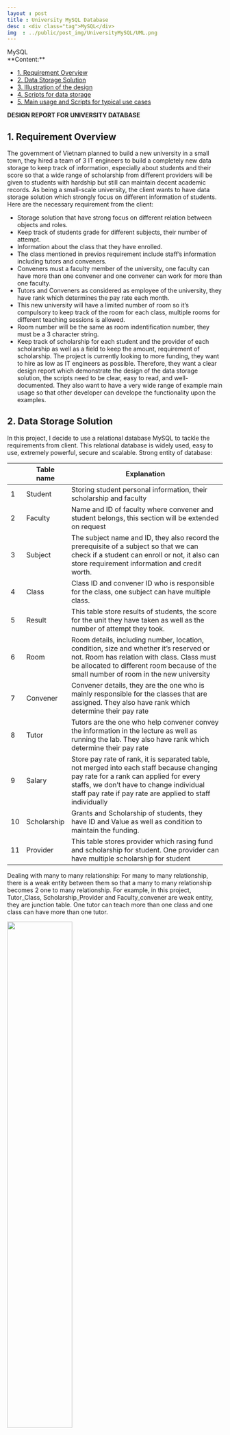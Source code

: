 ```yaml
---
layout : post
title : University MySQL Database
desc : <div class="tag">MySQL</div>
img  : ../public/post_img/UniversityMySQL/UML.png
---
```

<div class="tag">MySQL</div>
**Content:**
<!-- MarkdownTOC depth=4 -->

- [1. Requirement Overview](#1-requirement-overview)
- [2. Data Storage Solution](#2-data-storage-solution)
- [3. Illustration of the design](#3-illustration-of-the-design)
- [4. Scripts for data storage](#4-scripts-for-data-storage)
- [5. Main usage and Scripts for typical use cases](#5-main-usage-and-scripts-for-typical-use-cases)

<!-- /MarkdownTOC -->

<a name="design-report-for-university-database"></a>
**DESIGN REPORT FOR UNIVERSITY DATABASE**
<a name="1-requirement-overview"></a>
## 1. Requirement Overview
The government of Vietnam planned to build a new university in a small town, they hired a team of 3 IT engineers to build a completely new data storage to keep track of information, especially about students and their score so that a wide range of scholarship from different providers will be given to students with hardship but still can maintain decent academic records.
As being a small-scale university, the client wants to have data storage solution which strongly focus on different information of students. Here are the necessary requirement from the client:
* Storage solution that have strong focus on different relation between objects and roles.
* Keep track of students grade for different subjects, their number of attempt.
* Information about the class that they have enrolled.
* The class mentioned in previos requirement include staff’s information including tutors and conveners.
* Conveners must a faculty member of the university, one faculty can have more than one convener and one convener can work for more than one faculty.
* Tutors and Conveners as considered as employee of the university, they have rank which determines the pay rate each month.
* This new university will have a limited number of room so it’s compulsory to keep track of the room for each class, multiple rooms for different teaching sessions is allowed.
* Room number will be the same as room indentification number, they must be a 3 character string.
* Keep track of scholarship for each student and the provider of each scholarship as well as a field to keep the amount, requirement of scholarship.
The project is currently looking to more funding, they want to hire as low as IT engineers as possible. Therefore, they want a clear design report which demonstrate the design of the data storage solution, the scripts need to be clear, easy to read, and well-documented. They also want to have a very wide range of example main usage so that other developer can develope the functionality upon the examples.

<a name="2-data-storage-solution"></a>
## 2. Data Storage Solution
In this project, I decide to use a relational database MySQL to tackle the requirements from client. This relational database is widely used, easy to use, extremely powerful, secure and scalable. 
Strong entity of database:

|          |    Table   name    |    Explanation                                                                                                                                                                                                                                             |
|----------|--------------------|------------------------------------------------------------------------------------------------------------------------------------------------------------------------------------------------------------------------------------------------------------|
|    1     |    Student         |    Storing   student personal information, their scholarship and faculty                                                                                                                                                                                   |
|    2     |    Faculty         |    Name   and ID of faculty where convener and student belongs, this section will be   extended on request                                                                                                                                                 |
|    3     |    Subject         |    The   subject name and ID, they also record the prerequisite of a subject so that   we can check if a student can enroll or not, it also can store requirement   information and credit worth.                                                          |
|    4     |    Class           |    Class   ID and convener ID who is responsible for the class, one subject can have   multiple class.                                                                                                                                                     |
|    5     |    Result          |    This   table store results of students, the score for the unit they have taken as   well as the number of attempt they took.                                                                                                                            |
|    6     |    Room            |    Room   details, including number, location, condition, size and whether it’s   reserved or not. Room has relation with class. Class must be allocated to   different room because of the small number of room in the new university                     |
|    7     |    Convener        |    Convener   details, they are the one who is mainly responsible for the classes that are   assigned. They also have rank which determine their pay rate                                                                                                  |
|    8     |    Tutor           |    Tutors   are the one who help convener convey the information in the lecture as well   as running the lab. They also have rank which determine their pay rate                                                                                           |
|    9     |    Salary          |    Store   pay rate of rank, it is separated table, not merged into each staff because   changing pay rate for a rank can applied for every staffs, we don’t have to   change individual staff pay rate if pay rate are applied to staff   individually    |
|    10    |    Scholarship     |    Grants   and Scholarship of students, they have ID and Value as well as condition to   maintain the funding.                                                                                                                                            |
|    11    |    Provider        |    This   table stores provider which rasing fund and scholarship for student. One   provider can have multiple scholarship for student                                                                                                                    |

Dealing with many to many relationship:
For many to many relationship, there is a weak entity between them so that a many to many relationship becomes 2 one to many relationship. For example, in this project, Tutor_Class, Scholarship_Provider and Faculty_convener are weak entity, they are junction table. One tutor can teach more than one class and one class can have more than one tutor.
<div class="imgcap">
	<img style="display: inline-block; width: 55%;" src ="/public/post_img/UniversityMySQL/manytomany.png" width = "500" align = "center">
	<div class="thecap">Tackle with many to many relationship by weak entity</div>
</div>

Data type:
* Every ‘ID’ will be a 3-character string except ‘Faculty ID’. ‘Faculty ID’ is a 2-character string.
* ‘Genders’ are stored as ‘male’ or ‘female’.
* Date of birth or dob is stored as DATE type. They have the following format: YYYY/MM/DD. A correct format for date is required.
* ‘Credit’ in ‘Subject’ table will be a decimal number which display exaclty 3 digits, one after the comma.
* Score is stored as an integer ranging from 0 to 100, scholarship value is integer type.
* Other field will accept any string which have less than 30 characters.

<a name="3-illustration-of-the-design"></a>
## 3. Illustration of the design
<div class="imgcap">
	<img style="display: inline-block; width: 100%;" src ="/public/post_img/UniversityMySQL/UML.png" width = "500" align = "center">
	<div class="thecap">UML diagram</div>
</div>

<a name="4-scripts-for-data-storage"></a>
## 4. Scripts for data storage
```sql
/*=====================Falculty table===================*/
CREATE TABLE Faculty
(
	faculty_id char(2) PRIMARY KEY,
	faculty_name nvarchar(30) NOT NULL
);
/*=====================Student table===================*/
DROP TABLE Student;
CREATE TABLE Student
(
student_id char(3) NOT NULL PRIMARY KEY,
firstname nvarchar(30) NOT NULL ,
lastname nvarchar(30) NOT NULL ,
gender enum('male', 'female' , 'homo'),
date_of_birth date NOT NULL ,
country_of_bird nvarchar(20),
faculty_id char(2),
scholarship_id char(3)
);
/*=====================Subject table===================*/
CREATE TABLE Subject
(
subject_id char(3) NOT NULL PRIMARY KEY,
subject_name nvarchar(25) NOT NULL ,
prerequisite nvarchar(30) DEFAULT NULL,
requirement nvarchar(30) DEFAULT NULL,
credit decimal(3,1) /* 3 digits in total, 1 digit after the comma */
);
/*===================== Result table===================*/
CREATE TABLE Result
(
student_id char(3) NOT NULL,
subject_id char(3) NOT NULL,
attempt int DEFAULT 1,
score int,
PRIMARY KEY (student_id, subject_id, attempt)
);
/*===================== Enrolment table===================*/
CREATE TABLE Enrolment
(
enrolment_id char(3) NOT NULL PRIMARY KEY,
student_id char(3) NOT NULL,
class_id char(3),
title nvarchar(30)
);
/*===================== Class table===================*/
CREATE TABLE Class
(
class_id char(3) NOT NULL PRIMARY KEY,
convener_id char(3) NOT NULL,
subject_id char(3) NOT NULL,
title nvarchar(30)
);
/*===================== Class table===================*/
CREATE TABLE Room_Class
(
room_id char(3),
class_id char(3),
note nvarchar(30)
);
/*===================== Room table===================*/
CREATE TABLE Room
(
room_id char(3) NOT NULL PRIMARY KEY,
number_of_seat int NOT NULL,
reserve bool DEFAULT False
);
/*===================== Tutor table===================*/
CREATE TABLE Tutor
(
tutor_id char(3) NOT NULL PRIMARY KEY,
rank char(3),
tutor_name nvarchar(30) NOT NULL,
tutor_dob date NOT NULL,
tutor_desc nvarchar(30)
);
/*===================== Tutor_Class table===================*/
CREATE TABLE Tutor_Class 
(
class_id char(3) NOT NULL,
tutor_id char(3) NOT NULL,
note nvarchar(30)
);
/*===================== Convener table===================*/
CREATE TABLE Convener
(
convener_id char(3) NOT NULL PRIMARY KEY,
rank char(3),
convener_name nvarchar(30),
convener_dob date
);
/*===================== Faculty_Convener table===================*/
CREATE TABLE Faculty_Convener
(
convener_id char(3) NOT NULL,
faculty_id char(2) NOT NULL
); 
/*===================== Salary table===================*/
CREATE TABLE Salary
(
rank CHAR(3) NOT NULL PRIMARY KEY,
pay_rate decimal(6,3),
further_detail nvarchar(30)
);
/*===================== Scholarship table===================*/
CREATE TABLE Scholarship
(
scholarship_id char(3) NOT NULL PRIMARY KEY,
scholarship_value int(6) NOT NULL,
scholarship_condition nvarchar(30),
scholarship_desc nvarchar(30)
);
/*===================== Provider table===================*/
CREATE TABLE Provider 
(
provider_id CHAR(3) PRIMARY KEY,
provider_name nvarchar(30) NOT NULL,
provider_business_no INT(6) NOT NULL
);
/*===================== Scholarship_Provider table===================*/
CREATE TABLE Scholarship_Provider
(
scholarship_id char(3) NOT NULL,
provider_id char(3) NOT NULL,
note nvarchar(30)
);
/*===================== Foreign Key===================*/
/*==========Student=========*/
ALTER TABLE Student 
ADD CONSTRAINT fk_Student_Faculty
FOREIGN KEY (faculty_id) REFERENCES Faculty (faculty_id);

ALTER TABLE Student 
ADD CONSTRAINT fk_Student_Scholarship
FOREIGN KEY (scholarship_id) REFERENCES Scholarship (scholarship_id);
/*=========Result===========*/
ALTER TABLE Result 
ADD CONSTRAINT fk_Result_Student
FOREIGN KEY (student_id) REFERENCES Student (student_id);

ALTER TABLE Result 
ADD CONSTRAINT fk_Result_Subject
FOREIGN KEY (subject_id) REFERENCES Subject (subject_id);
/*=========Enrolment========*/
ALTER TABLE Enrolment
ADD CONSTRAINT fk_Enrolment_Student
FOREIGN KEY (student_id) REFERENCES Student (student_id);

ALTER TABLE Enrolment
ADD CONSTRAINT fk_Enrolment_Class
FOREIGN KEY (class_id) REFERENCES Class (class_id);
/*=========Scholarship_Provider======*/
ALTER TABLE Scholarship_Provider
ADD CONSTRAINT fk_Scholarship_Provider
FOREIGN KEY (scholarship_id) REFERENCES Scholarship (scholarship_id);

ALTER TABLE Scholarship_Provider
ADD CONSTRAINT fk_Provider_Scholarship
FOREIGN KEY (provider_id) REFERENCES Provider (provider_id);
/*==========Class==========*/
ALTER TABLE Class
ADD CONSTRAINT fk_Class_Convener
FOREIGN KEY (convener_id) REFERENCES Convener (convener_id);

ALTER TABLE Class
ADD CONSTRAINT fk_Class_Subject
FOREIGN KEY (subject_id) REFERENCES Subject (subject_id);
/*===========Room_class===========*/
ALTER TABLE Room_Class
ADD CONSTRAINT fk_Room_Class
FOREIGN KEY (room_id) REFERENCES Room (room_id);

ALTER TABLE Room_Class
ADD CONSTRAINT fk_Class_Room
FOREIGN KEY (class_id) REFERENCES Class (class_id);
/*============Convener============*/
ALTER TABLE Convener
ADD CONSTRAINT fk_Convener_Salary
FOREIGN KEY (rank) REFERENCES Salary (rank);
/*=============Tutor_Class==========*/
ALTER TABLE Tutor_Class
ADD CONSTRAINT fk_Tutor_Class
FOREIGN KEY (tutor_id) REFERENCES Tutor (tutor_id);

ALTER TABLE Tutor_Class
ADD CONSTRAINT fk_Class_Tutor
FOREIGN KEY (class_id) REFERENCES Class (class_id);
/*===============Tutor==============*/
ALTER TABLE Tutor
ADD CONSTRAINT fk_Tutor_Salary
FOREIGN KEY (rank) REFERENCES Salary (rank);
/*================Faculty_Convener==============*/
ALTER TABLE Faculty_Convener
ADD CONSTRAINT fk_Faculty_Convener
FOREIGN KEY (faculty_id) REFERENCES Faculty (faculty_id);

ALTER TABLE Faculty_Convener
ADD CONSTRAINT fk_Convener_Faculty
FOREIGN KEY (convener_id) REFERENCES Convener (convener_id);

```
<a name="5-main-usage-and-scripts-for-typical-use-cases"></a>
## 5. Main usage and Scripts for typical use cases
```sql
/*=====================Test Data===================*/
/*==============Test data Subject =============*/
INSERT INTO Subject (subject_id, subject_name , credit)
VALUES ('A01', 'database system',45);
INSERT INTO Subject (subject_id, subject_name , credit)
VALUES ('B02', 'artificial intelligent',45);
INSERT INTO Subject (subject_id, subject_name , credit)
VALUES ('C03', 'programming',45);
INSERT INTO Subject (subject_id, subject_name , credit)
VALUES ('D04', 'graphical design',60);
INSERT INTO Subject (subject_id, subject_name , credit)
VALUES ('E05', 'biology',60);

SELECT * FROM Subject;
/*==============Test data Faculty =============*/
INSERT INTO Faculty ( faculty_id , faculty_name)
VALUES ('AV', 'Engineering');
INSERT INTO Faculty ( faculty_id , faculty_name)
VALUES ('TH', 'Information Technology');
INSERT INTO Faculty ( faculty_id , faculty_name)
VALUES ('TR', 'Phylosophy');
INSERT INTO Faculty ( faculty_id , faculty_name)
VALUES ('VL', 'Physic');

SELECT * FROM Faculty;
/*==============Test data Scholarship=========*/
INSERT INTO Scholarship( scholarship_id, scholarship_value, scholarship_condition)
VALUES (130, 100000, 'no fail unit');
INSERT INTO Scholarship( scholarship_id, scholarship_value, scholarship_condition)
VALUES (150, 200000, 'at least pass all');
INSERT INTO Scholarship( scholarship_id, scholarship_value, scholarship_condition)
VALUES (170, 300000, 'HD on every unit');
/*==============Test data Student=============*/

INSERT INTO Student( student_id , firstname , lastname , gender , date_of_birth , country_of_bird, faculty_id ,scholarship_id)
VALUES ('A01', 'Andrew', 'Ng', 'female' ,'1994/12/12', 'Melbourne','TH',130);
INSERT INTO Student( student_id , firstname , lastname , gender , date_of_birth , country_of_bird, faculty_id ,scholarship_id)
VALUES ('A02', 'Geoff', 'Hinton', 'male','1994/06/22', 'Sydney','VL',150);
INSERT INTO Student( student_id , firstname , lastname , gender , date_of_birth , country_of_bird, faculty_id ,scholarship_id)
VALUES ('A03', 'Joshen', 'Joe', 'female','1995/03/24', 'Canberra','TH',170);
INSERT INTO Student( student_id , firstname , lastname , gender , date_of_birth , country_of_bird, faculty_id)
VALUES ('A04', 'Palo', 'Kai', 'male','1994/03/14', 'Melbourne','AV');
INSERT INTO Student( student_id , firstname , lastname , gender , date_of_birth , country_of_bird, faculty_id)
VALUES ('B01', 'Kaio', 'Sing', 'female','1994/11/01', 'Melbourne','TR');
INSERT INTO Student( student_id , firstname , lastname , gender , date_of_birth , country_of_bird, faculty_id)
VALUES ('B02', 'andrew', 'a', 'female','1994/01/22', 'Melbourne','AV');

SELECT * FROM Student;
/*====================Test data Result==================*/

INSERT INTO Result (student_id,subject_id,attempt,score)
VALUES ('A01','A01',1,3);
INSERT INTO Result (student_id,subject_id,attempt,score)
VALUES ('A01','A01',2,6);
INSERT INTO Result (student_id,subject_id,attempt,score)
VALUES ('A01','B02',2,6);
INSERT INTO Result (student_id,subject_id,attempt,score)
VALUES ('A01','C03',1,5);
INSERT INTO Result (student_id,subject_id,attempt,score)
VALUES ('A02','A01',1,4.5);
INSERT INTO Result (student_id,subject_id,attempt,score)
VALUES ('A02','A01',2,7);
INSERT INTO Result (student_id,subject_id,attempt,score)
VALUES ('A02','C03',1,10);
INSERT INTO Result (student_id,subject_id,attempt,score)
VALUES ('A02','E05',1,9);
INSERT INTO Result (student_id,subject_id,attempt,score)
VALUES ('A03','A01',1,2);
INSERT INTO Result (student_id,subject_id,attempt,score)
VALUES ('A03','A01',2,5);
INSERT INTO Result (student_id,subject_id,attempt,score)
VALUES ('A03','C03',1,2.5);
INSERT INTO Result (student_id,subject_id,attempt,score)
VALUES ('A03','C03',2,4);
INSERT INTO Result (student_id,subject_id,attempt,score)
VALUES ('A04','E05',2,10);
INSERT INTO Result (student_id,subject_id,attempt,score)
VALUES ('B01','A01',1,7);
INSERT INTO Result (student_id,subject_id,attempt,score)
VALUES ('B01','C03',1,2.5);
INSERT INTO Result (student_id,subject_id,attempt,score)
VALUES ('B01','C03',2,5);
INSERT INTO Result (student_id,subject_id,attempt,score)
VALUES ('B02','B02',1,6);
INSERT INTO Result (student_id,subject_id,attempt,score)
VALUES ('B02','D04',1,10);

SELECT * FROM Result;
/*====================Test data Provider==================*/
INSERT INTO Provider (provider_id, provider_name, provider_business_no)
VALUES ('P01', 'government', 111221);
INSERT INTO Provider (provider_id, provider_name, provider_business_no)
VALUES ('P02', 'monash provider', 412321);
INSERT INTO Provider (provider_id, provider_name, provider_business_no)
VALUES ('P03', 'swinburne provider', 221921);
INSERT INTO Provider (provider_id, provider_name, provider_business_no)
VALUES ('P04', 'Latrobe Uni provider', 114223);

SELECT * FROM Provider;
/*=====================Test data Scholarship_Provider*/
INSERT INTO Scholarship_Provider (scholarship_id, provider_id)
VALUES (130, 'P01');
INSERT INTO Scholarship_Provider (scholarship_id, provider_id)
VALUES (150, 'P03');
INSERT INTO Scholarship_Provider (scholarship_id, provider_id)
VALUES (150, 'P03');
```


**Some typical usage:**

1.	Update information
```sql
UPDATE … SET … WHERE
DELETE … FROM … WHERE
```
Example:
	Change credit point worth of subject with subject_id A01
```sql
UPDATE Subject
SET credit = 12.5
WHERE subject_id = 'C03';
```
	Change firstname and lastname of student
```sql
UPDATE Student
SET firstname = 'Andrew', lastname = 'Lai'
WHERE student_id = 'A02'
```	
	Delete entire row of Result table where number of attemp is equal 2 and score is less than 25
```sql
DELETE 	
FROM Result
WHERE attempt = 2 and score < 25
```
**NOTE**: It’s impossible to update a parent row where the parent is affected by a foreign key, for example, the following command will not be executed:
```sql
DELETE 
FROM Student
WHERE scholarship_id = 130
```
The reason is that Student table is a parent of Scholarship table and they are connected by scholarship_id, if we want to change student scholarship, we need to change it from scholarship_table: ```DELETE * FROM Scholarship WHERE Schoalrship_id = 130```

2.	Viewing data with simple querry
	Viewing information of student in a table using ```SELECT``` command, name are listed by student ID
```sql
SELECT student_id as 'Student ID', firstname as 'First name', lastname as 'Last name', scholarship_id as 'Scholarship ID'
FROM Student
ORDERBY student_id ASC
```     
<div class="imgcap">
	<img style="display: inline-block; width: 55%;" src ="/public/post_img/UniversityMySQL/result1.png" width = "500" align = "center">
	<div class="thecap">Result</div>
</div>
  	Viewing imformation of student, first name and last name are concatenated. Order by Gender
```sql
SELECT student_id AS 'Student ID',  CONCAT(firstname,' ',lastname) as'Student full name',gender as 'Gender', date_of_birth as 'DOB'
FROM Student 
ORDER BY gender ASC;
```
<div class="imgcap">
	<img style="display: inline-block; width: 50%;" src ="/public/post_img/UniversityMySQL/result2.png" width = "500" align = "center">
	<div class="thecap">Result</div>
</div>
**Note**: It’s also possible to view male student or female student only by adding a WHERE condition: WHERE gender = ‘male’
3.	Viewing data with join command, join 2 tables
The following command listed all student that have scholarship and their scholarship value is more than 100000 dollars
```sql
SELECT st.student_id AS 'Student ID', CONCAT(st.firstname,' ',st.lastnawweame) as'Student full name', sc.scholarship_value as 'Scholarship value'
FROM Student AS st
NATURAL JOIN Scholarship as sc
WHERE sc.scholarship_value > 100000
ORDER BY st.student_id ASC; 
```
<div class="imgcap">
	<img style="display: inline-block; width: 45%;" src ="/public/post_img/UniversityMySQL/result3.png" width = "500" align = "center">
	<div class="thecap">Result</div>
</div>
4.	Checking not exist data
The following command returns all student that fail 0 unit. (All score need to more more than 5)
```sql
SELECT student_id
FROM Student s
WHERE NOT EXISTS 
(
	SELECT *
	FROM Result
	WHERE score<=5 AND student_id=s.student_id
);
```
<div class="imgcap">
	<img style="display: inline-block; width: 10%;" src ="/public/post_img/UniversityMySQL/result4.png" width = "500" align = "center">
	<div class="thecap">Result</div>
</div>
5.	Union two select commands with COUNT, HAVING, GROUP BY
Return the faculty that have the largest number of student having scholarship and faculty with smallest number  of student having scholarship.
```sql
Select faculty_id,count(student_id) as 'Number of student'
From Student
Where scholarship_id is not null
GROUP BY faculty_id
Having count(student_id) >= All(Select count(student_id)
From Student
Where scholarship_id is not null
Group By faculty_id
)
UNION
Select faculty_id,count(student_id) as 'Number of student'
From Student
Where scholarship_id is not null
GROUP BY faculty_id
Having count(student_id)<=All(Select count(student_id)
From Student
Where scholarship_id is not null
Group By faculty_id
);
```
6.	Create VIEW
View is a new table but the different is that this table is readonly.
Example: Create a view called Student_no_fail_unit that contains information about student that fails no unit.
```sql
CREATE VIEW Student_no_fail_unit
AS
SELECT Student.student_id , firstname, lastname , gender, scholarship_id
FROM Student, Result
WHERE Student.student_id = Result.student_id 
GROUP BY Student.student_id , firstname, lastname , gender, scholarship_id
HAVING MIN(score)>=5;
```
It’s possible to read this table as usual, for example: 
```SELECT * FROM Student_no_fail_unit;```
<div class="imgcap">
	<img style="display: inline-block; width: 50%;" src ="/public/post_img/UniversityMySQL/result5.png" width = "500" align = "center">
	<div class="thecap">Result</div>
</div>